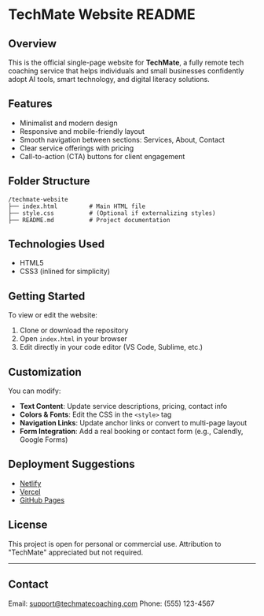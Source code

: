 # TechMate Website README

## Overview

This is the official single-page website for **TechMate**, a fully remote tech coaching service that helps individuals and small businesses confidently adopt AI tools, smart technology, and digital literacy solutions.

## Features

* Minimalist and modern design
* Responsive and mobile-friendly layout
* Smooth navigation between sections: Services, About, Contact
* Clear service offerings with pricing
* Call-to-action (CTA) buttons for client engagement

## Folder Structure

```
/techmate-website
├── index.html         # Main HTML file
├── style.css          # (Optional if externalizing styles)
├── README.md          # Project documentation
```

## Technologies Used

* HTML5
* CSS3 (inlined for simplicity)

## Getting Started

To view or edit the website:

1. Clone or download the repository
2. Open `index.html` in your browser
3. Edit directly in your code editor (VS Code, Sublime, etc.)

## Customization

You can modify:

* **Text Content**: Update service descriptions, pricing, contact info
* **Colors & Fonts**: Edit the CSS in the `<style>` tag
* **Navigation Links**: Update anchor links or convert to multi-page layout
* **Form Integration**: Add a real booking or contact form (e.g., Calendly, Google Forms)

## Deployment Suggestions

* [Netlify](https://netlify.com)
* [Vercel](https://vercel.com)
* [GitHub Pages](https://pages.github.com)

## License

This project is open for personal or commercial use. Attribution to "TechMate" appreciated but not required.

---

## Contact

Email: [support@techmatecoaching.com](mailto:support@techmatecoaching.com)
Phone: (555) 123-4567
